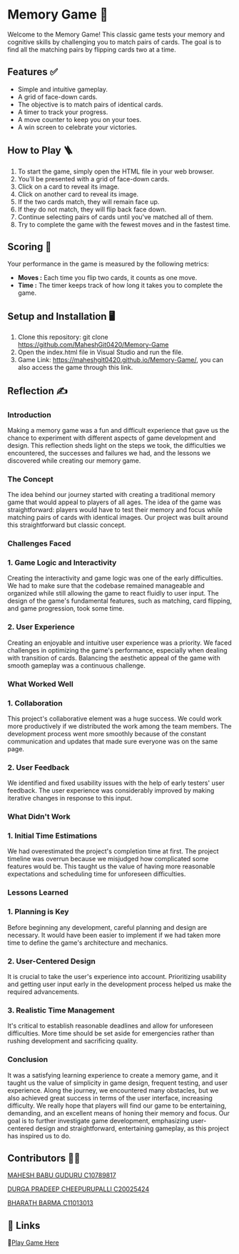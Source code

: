 
# Memory Game 💭

Welcome to the Memory Game! This classic game tests your memory and cognitive skills by challenging you to match pairs of cards. The goal is to find all the matching pairs by flipping cards two at a time.

## Features ✅

- Simple and intuitive gameplay.
- A grid of face-down cards.
- The objective is to match pairs of identical cards.
- A timer to track your progress.
- A move counter to keep you on your toes.
- A win screen to celebrate your victories.



## How to Play 🪜
1. To start the game, simply open the HTML file in your web browser.
2. You'll be presented with a grid of face-down cards.
3. Click on a card to reveal its image.
4. Click on another card to reveal its image.
5. If the two cards match, they will remain face up.
6. If they do not match, they will flip back face down.
7. Continue selecting pairs of cards until you've matched all of them.
8. Try to complete the game with the fewest moves and in the fastest time.









## Scoring 🔢

Your performance in the game is measured by the following metrics:

- **Moves :** Each time you flip two cards, it counts as one move.
- **Time :** The timer keeps track of how long it takes you to complete the game.
## Setup and Installation 🖥️

1. Clone this repository: git clone https://github.com/MaheshGit0420/Memory-Game
2. Open the index.html file in Visual Studio and run the file.
3. Game Link: https://maheshgit0420.github.io/Memory-Game/, you can also access the game through this link.

## Reflection ✍️

### Introduction
Making a memory game was a fun and difficult experience that gave us the chance to experiment with different aspects of game development and design. This reflection sheds light on the steps we took, the difficulties we encountered, the successes and failures we had, and the lessons we discovered while creating our memory game.

### The Concept
The idea behind our journey started with creating a traditional memory game that would appeal to players of all ages. The idea of the game was straightforward: players would have to test their memory and focus while matching pairs of cards with identical images. Our project was built around this straightforward but classic concept.

### Challenges Faced

### 1. Game Logic and Interactivity

Creating the interactivity and game logic was one of the early difficulties. We had to make sure that the codebase remained manageable and organized while still allowing the game to react fluidly to user input. The design of the game's fundamental features, such as matching, card flipping, and game progression, took some time.

### 2. User Experience
Creating an enjoyable and intuitive user experience was a priority. We faced challenges in optimizing the game's performance, especially when dealing with transition of cards. Balancing the aesthetic appeal of the game with smooth gameplay was a continuous challenge.

### What Worked Well

### 1. Collaboration

This project's collaborative element was a huge success. We could work more productively if we distributed the work among the team members. The development process went more smoothly because of the constant communication and updates that made sure everyone was on the same page.

### 2. User Feedback

We identified and fixed usability issues with the help of early testers' user feedback. The user experience was considerably improved by making iterative changes in response to this input.

### What Didn't Work

### 1. Initial Time Estimations
We had overestimated the project's completion time at first. The project timeline was overrun because we misjudged how complicated some features would be. This taught us the value of having more reasonable expectations and scheduling time for unforeseen difficulties.

### Lessons Learned

### 1. Planning is Key
Before beginning any development, careful planning and design are necessary. It would have been easier to implement if we had taken more time to define the game's architecture and mechanics.

### 2. User-Centered Design
It is crucial to take the user's experience into account. Prioritizing usability and getting user input early in the development process helped us make the required advancements.

### 3. Realistic Time Management
It's critical to establish reasonable deadlines and allow for unforeseen difficulties. More time should be set aside for emergencies rather than rushing development and sacrificing quality.

### Conclusion

It was a satisfying learning experience to create a memory game, and it taught us the value of simplicity in game design, frequent testing, and user experience. Along the journey, we encountered many obstacles, but we also achieved great success in terms of the user interface, increasing difficulty. We really hope that players will find our game to be entertaining, demanding, and an excellent means of honing their memory and focus. Our goal is to further investigate game development, emphasizing user-centered design and straightforward, entertaining gameplay, as this project has inspired us to do.



## Contributors 🤝🏼
[MAHESH BABU GUDURU C10789817](https://github.com/MaheshGit0420/)

[DURGA PRADEEP CHEEPURUPALLI C20025424](https://github.com/pradeepch2107)

[BHARATH BARMA C11013013](https://github.com/bharathbarma94)
## 🔗 Links
💭[Play Game Here](https://maheshgit0420.github.io/Memory-Game/)

